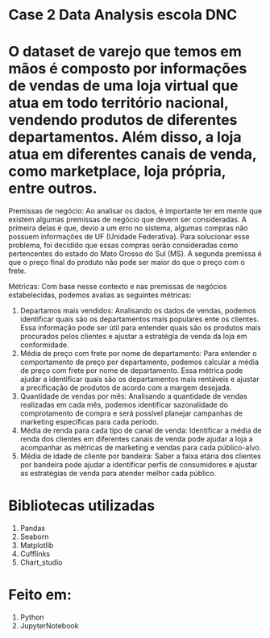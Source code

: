 # Case 2 Data Analysis escola DNC

# O dataset de varejo que temos em mãos é composto por informações de vendas de uma loja virtual que atua em todo território nacional, vendendo produtos de diferentes departamentos. Além disso, a loja atua em diferentes canais de venda, como marketplace, loja própria, entre outros.

Premissas de negócio:
Ao analisar os dados, é importante ter em mente que existem algumas premissas de negócio que devem ser consideradas. A primeira delas é que, devio a um erro no sistema, algumas compras não possuem informações de UF (Unidade Federativa). Para solucionar esse problema, foi decidido que essas compras serão consideradas como pertencentes do estado do Mato Grosso do Sul (MS). A segunda premissa é que o preço final do produto não pode ser maior do que o preço com o frete. 

Métricas:
Com base nesse contexto e nas premissas de negócios estabelecidas, podemos avalias as seguintes métricas:

1. Departamos mais vendidos: Analisando os dados de vendas, podemos identificar quais são os departamentos mais populares ente os clientes. Essa informação pode ser útil para entender quais são os produtos mais procurados pelos clientes e ajustar a estratégia de venda da loja em conformidade.
2. Média de preço com frete por nome de departamento: Para entender o comportamento de preço por departamento, podemos calcular a média de preço com frete por nome de departamento. Essa métrica pode ajudar a identificar quais são os departamentos mais rentáveis e ajustar a precificação de produtos de acordo com a margem desejada.
3. Quantidade de vendas por mês: Analisando a quantidade de vendas realizadas em cada mês, podemos identificar sazonalidade do comprotamento de compra e será possível planejar campanhas de marketing específicas para cada período.
4. Média de renda para cada tipo de canal de venda: Identificar a média de renda dos clientes em diferentes canais de venda pode ajudar a loja a acompanhar as métricas de marketing e vendas para cada público-alvo.
5. Média de idade de cliente por bandeira: Saber a faixa etária dos clientes por bandeira pode ajudar a identificar perfis de consumidores e ajustar as estratégias de venda para atender melhor cada público.

# Bibliotecas utilizadas
  1. Pandas
  2. Seaborn
  3. Matplotlib
  4. Cufflinks
  5. Chart_studio

# Feito em:
  1. Python
  2. JupyterNotebook
